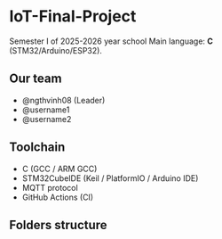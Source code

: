 # IoT-Final-Project
Semester I of 2025-2026 year school 
Main language: **C** (STM32/Arduino/ESP32).

## Our team
- @ngthvinh08 (Leader)
- @username1
- @username2

## Toolchain
- C (GCC / ARM GCC)
- STM32CubeIDE (Keil / PlatformIO / Arduino IDE)
- MQTT protocol
- GitHub Actions (CI)

## Folders structure

